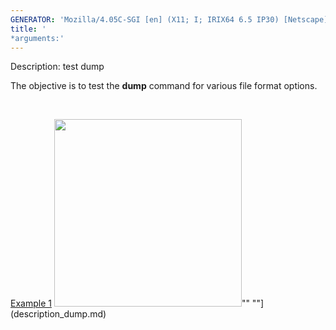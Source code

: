 ```yaml
---
GENERATOR: 'Mozilla/4.05C-SGI [en] (X11; I; IRIX64 6.5 IP30) [Netscape]'
title: '
*arguments:'
---
```


 Description: test dump

   The objective is to test the **dump** command for various file
   format options.

    

   [Example 1](description_dump.md)
   <img height="300" width="300" src="https://lanl.github.io/LaGriT/assets/images/output_tn.gif">""
   ""](description_dump.md)
